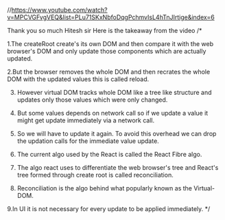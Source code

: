 //https://www.youtube.com/watch?v=MPCVGFvgVEQ&list=PLu71SKxNbfoDqgPchmvIsL4hTnJIrtige&index=6

Thank you so much Hitesh sir
Here is the takeaway from the video
/* 

1.The createRoot create's its own DOM and then compare it with the web browser's DOM and only update those components which are actually updated.

2.But the browser removes the whole DOM and then recrates the whole DOM with the updated values this is called reload.

3. However virtual DOM tracks whole DOM like a tree like structure and updates only those values which were only changed.

4. But some values depends on network call so if we update a value it might get update immediately via a network call.

5. So we will have to update it again. To avoid this overhead we can drop the updation calls for the immediate value update.

6. The current algo used by the React is called the React Fibre algo.

7. The algo react uses to differentiate the web browser's tree and React's tree formed through create root is called reconciliation.

8. Reconciliation is the algo behind what popularly known as the Virtual-DOM.

9.In UI it is not necessary for every update to be applied immediately. */